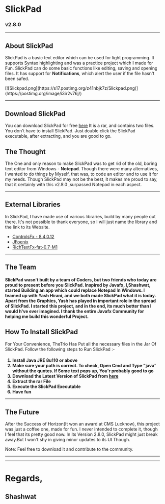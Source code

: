 <h1>SlickPad</h1>
<h3>v2.8.0</h3>
<hr />
<h2>About SlickPad</h2>
<p>
SlickPad is a basic text editor which can be used for light programming. It supports Syntax highlighting and was a practice project which I made for Fun. SlickPad can do some basic functions like editing, saving and opening files. It has support for <b>Notifications</b>, which alert the user if the file hasn't been safed.
</p>
[![Slickpad.png](https://s17.postimg.org/z41nbjk7z/Slickpad.png)](https://postimg.org/image/i3ir2v76j/)
<hr/>
<h2>Download SlickPad</h2>
<p>
You can download SlickPad for free <a href="https://www.dropbox.com/s/u4jnudw2lpvw43m/SlickPadv2-9-3.rar?dl=0">here</a> It is a rar, and contains two files. You don't have to install SlickPad. Just double click the SlickPad executable, after extracting, and you are good to go.
</p>
<h2>The Thought</h2>
<p>
The One and only reason to make SlickPad was to get rid of the old, boring text editor from Windows - <b>Notepad</b>. Though there were many alternatives, I wanted to do things by Myself, that was, to code an editor and to use it for my needs. Though SlickPad may not be the best, it makes me proud to say, that it certainly with this v2.8.0 ,surpassed Notepad in each aspect.
</p>
<hr/>
<h2>External Libraries</h2>
In SlickPad, I have made use of various libraries, build by many people out there. It's not possible to thank everyone, so I will just name the library and the link to its Website.
<ul>
<li><a href="http://fxexperience.com/controlsfx/">ControlsFx - 8.4.0.12</a></li>
<li><a href="http://jfoenix.com/">JFoenix</a></li>
<li><a href="https://github.com/TomasMikula/RichTextFX">RichTextFx-fat-0.7-M1</a> </li>
</ul>
</p>
<hr />
<h2>The Team</h2>
<h4>SlickPad wasn't built by a team of Coders, but two friends who today are proud to present before you SlickPad. Inspired by Javafx, I,Shashwat, started Building an app which could replace <b>Notepad In Windows</b>. I teamed up with Yash Hirani, and we both made SlickPad what it is today. Apart from the Graphics, Yash has played in important role in the spread of SlickPad. I started this project, and in the end, its much better than I would h've ever imagined. I thank the entire Javafx Community for helping me build this wonderful Project.
<h2>How To Install SlickPad</h2>
<p>
For Your Convenience, TheTrio Has Put all the necessary files in the Jar Of SlickPad. Follow the following steps to Run SlickPad :-
<h4>
<ol>
<li>Install Java JRE 8u110 or above</li>
<li>Make sure your path is correct. To check, Open Cmd and Type "java" without the quotes. If Some text pops up, You'r probably good to go</li>
<li>Download the Latest Version of SlickPad from <a href="https://www.dropbox.com/s/u4jnudw2lpvw43m/SlickPadv2-9-3.rar?dl=0">here</a></li>
<li>Extract the rar File</li>
<li>Execute the SlickPad Executable</li>
<li>Have fun</li>
</ol>
<hr />
<h2>The Future</h2>
<p>
After the Success of Horizon(It won an award at CMS Lucknow), this project was just a coffee one, made for fun. I never intended to complete it, though I feel that its pretty good now. In its Version 2.8.0, SlickPad might just break away.But I won't shy in giving minor updates to its UI Though.
</p>
<h7>Note: Feel free to download it and contribute to the community.</h7>
<hr />

</h4>
</p>
<hr/>
<h1>Regards,</h1>
<h2>Shashwat</h2>
